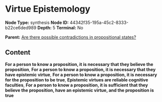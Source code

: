 # Virtue Epistemology

**Node Type:** synthesis
**Node ID:** 44342f35-195a-45c2-8333-b22ce6ded989
**Depth:** 5
**Terminal:** No

**Parent:** [Are there possible contradictions in propositional states?](are-there-possible-contradictions-in-propositional-states-antithesis-1058252f-bbda-4b6a-9f53-e0e258ae0a73.md)

## Content

**For a person to know a proposition, it is necessary that they believe the proposition**, **For a person to know a proposition, it is necessary that they have epistemic virtue**, **For a person to know a proposition, it is necessary for the proposition to be true**, **Epistemic virtues are reliable cognitive faculties**, **For a person to know a proposition, it is sufficient that they believe the proposition, have an epistemic virtue, and the proposition is true**
